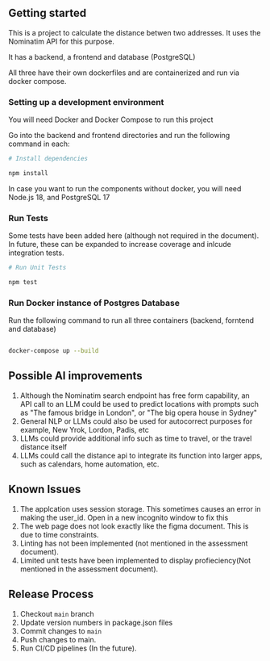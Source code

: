 ## Getting started
This is a project to calculate the distance betwen two addresses. It uses the Nominatim API for this purpose.

It has a backend, a frontend and database (PostgreSQL)

All three have their own dockerfiles and are containerized and run via docker compose.


### Setting up a development environment

You will need Docker and Docker Compose to run this project

Go into the backend and frontend directories and run the following command in each:

```bash
# Install dependencies

npm install
```

In case you want to run the components without docker, you will need Node.js 18, and PostgreSQL 17

### Run Tests

Some tests have been added here (although not required in the document).
In future, these can be expanded to increase coverage and inlcude integration tests.

```bash
# Run Unit Tests

npm test
```

### Run Docker instance of Postgres Database
Run the following command to run all three containers (backend, forntend and database)
```bash

docker-compose up --build
```

## Possible AI improvements
1. Although the Nominatim search endpoint has free form capability, an API call to an LLM could be used to predict locations with prompts
such as "The famous bridge in London", or "The big opera house in Sydney"
2. General NLP or LLMs could also be used for autocorrect purposes for example, New Yrok, Lordon, Padis, etc
3. LLMs could provide additional info such as time to travel, or the travel distance itself
4. LLMs could call the distance api to integrate its function into larger apps, such as calendars, home automation, etc.


## Known Issues
1. The applcation uses session storage. This sometimes causes an error in making the user_id. Open in a new incognito window to fix this
2. The web page does not look exactly like the figma document. This is due to time constraints.
3. Linting has not been implemented (not mentioned in the assessment document).
4. Limited unit tests have been implemented to display profieciency(Not mentioned in the assessment document).



## Release Process
1. Checkout `main` branch
2. Update version numbers in package.json files
3. Commit changes to `main`
4. Push changes to main.
6. Run CI/CD pipelines (In the future).